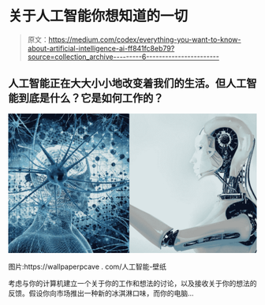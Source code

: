 # 关于人工智能你想知道的一切

> 原文：<https://medium.com/codex/everything-you-want-to-know-about-artificial-intelligence-ai-ff841fc8eb79?source=collection_archive---------6----------------------->

## 人工智能正在大大小小地改变着我们的生活。但人工智能到底是什么？它是如何工作的？

![](img/26af39766246388ff66e86b7030b0d73.png)

图片:https://wallpaperpcave . com/人工智能-壁纸

考虑与你的计算机建立一个关于你的工作和想法的讨论，以及接收关于你的想法的反馈。假设你向市场推出一种新的冰淇淋口味，而你的电脑…